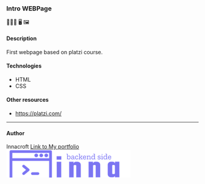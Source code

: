 ### Intro WEBPage
👩🏻‍💻 🖥 🖼

#### Description
First webpage based on platzi course.


#### Technologies
- HTML
- CSS


#### Other resources
- https://platzi.com/

------------

#### Author
Innacroft
[Link to My portfolio](https://innacroft.github.io/portfolio/)<br>
![](https://github.com/innacroft/portfolio/blob/gh-pages/images/back_inna.png)
